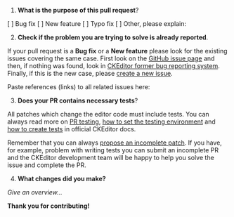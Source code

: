 1. **What is the purpose of this pull request**?

[ ] Bug fix
[ ] New feature
[ ] Typo fix
[ ] Other, please explain:

2. **Check if the problem you are trying to solve is already reported**.

If your pull request is a **Bug fix** or a **New feature** please look for the existing issues covering the same case.
First look on the [GitHub issue page](https://github.com/ckeditor/ckeditor-dev/issues) and then, if nothing was found,
look in [CKEditor former bug reporting system](http://dev.ckeditor.com).
Finally, if this is the new case, please [create a new issue](https://github.com/ckeditor/ckeditor-dev/issues/new).

Paste references (links) to all related issues here:

3. **Does your PR contains necessary tests**?

All patches which change the editor code must include tests. You can always read more
on [PR testing](http://docs.ckeditor.com/#!/guide/dev_contributing_code-section-tests),
[how to set the testing environment](http://docs.ckeditor.com/#!/guide/dev_tests) and
[how to create tests](http://docs.ckeditor.com/#!/guide/dev_tests-section-creating-your-own-test)
in official CKEditor docs.

Remember that you can always [propose an incomplete patch](http://docs.ckeditor.com/#!/guide/dev_contributing_code-section-proposing-incomplete-patches).
If you have, for example, problem with writing tests you can submit an incomplete PR and the CKEditor development team will
be happy to help you solve the issue and complete the PR.

4. **What changes did you make?**

*Give an overview...*

**Thank you for contributing!**
